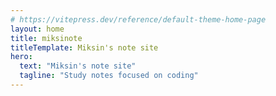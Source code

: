 ```yaml
---
# https://vitepress.dev/reference/default-theme-home-page
layout: home
title: miksinote
titleTemplate: Miksin's note site
hero:
  text: "Miksin's note site"
  tagline: "Study notes focused on coding"
---
```


<NotesPreview locale="jp" />

<script setup lang="ts">
import NotesPreview from '../.vitepress/components/RecentNotes.vue'
</script>
